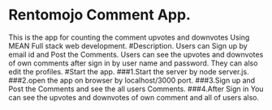 # Rentomojo Comment App.
This is the app for counting the comment upvotes and downvotes Using MEAN Full stack web development.
#Description.
Users can Sign up by email id and Post the Comments.
Users can see the upvotes and downvotes of own comments after sign in by user name and password.
They can also edit the profiles.
#Start the app.
###1.Start the server by node server.js.
###2.open the app on browser by localhost/3000 port.
###3.Sign up and Post the Comments and see the all users Comments.
###4.After Sign in You can see the upvotes and downvotes of own comment and all of users also. 





